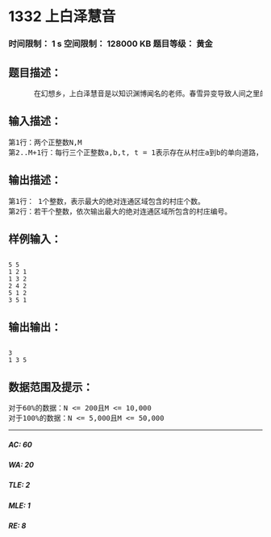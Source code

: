 # 1332 上白泽慧音   
### 时间限制： 1 s     空间限制： 128000 KB     题目等级： 黄金  
## 题目描述：  

<pre>
      在幻想乡，上白泽慧音是以知识渊博闻名的老师。春雪异变导致人间之里的很多道路都被大雪堵塞，使有的学生不能顺利地到达慧音所在的村庄。因此慧音决定换一个能够聚集最多人数的村庄作为新的教学地点。人间之里由N个村庄（编号为1..N）和M条道路组成，道路分为两种一种为单向通行的，一种为双向通行的，分别用1和2来标记。如果存在由村庄A到达村庄B的通路，那么我们认为可以从村庄A到达村庄B，记为(A,B)。当(A,B)和(B,A)同时满足时，我们认为A,B是绝对连通的，记为<A,B>。绝对连通区域是指一个村庄的集合，在这个集合中任意两个村庄X,Y都满足<X,Y>。现在你的任务是，找出最大的绝对连通区域，并将这个绝对连通区域的村庄按编号依次输出。若存在两个最大的，输出字典序最小的，比如当存在1,3,4和2,5,6这两个最大连通区域时，输出的是1,3,4。 
</pre>
  
  
## 输入描述：  

<pre>
第1行：两个正整数N,M
第2..M+1行：每行三个正整数a,b,t, t = 1表示存在从村庄a到b的单向道路，t = 2表示村庄a,b之间存在双向通行的道路。保证每条道路只出现一次。
</pre>
  
  
## 输出描述：  

<pre>
第1行： 1个整数，表示最大的绝对连通区域包含的村庄个数。
第2行：若干个整数，依次输出最大的绝对连通区域所包含的村庄编号。
</pre>
  
  
## 样例输入：  

<pre><code>
5 5
1 2 1
1 3 2
2 4 2
5 1 2
3 5 1
</code></pre>
  
  
## 输出输出：  

<pre><code>
3
1 3 5
</code></pre>
  
  
## 数据范围及提示：  

<pre>
对于60%的数据：N <= 200且M <= 10,000
对于100%的数据：N <= 5,000且M <= 50,000
</pre>
  
  
***  

##### AC: 60  
##### WA: 20  
##### TLE: 2  
##### MLE: 1  
##### RE: 8  
